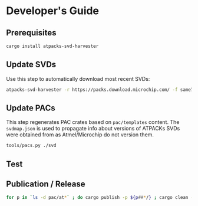# Developer's Guide

## Prerequisites
```sh
cargo install atpacks-svd-harvester
```

## Update SVDs
Use this step to automatically download most recent SVDs:
```sh
atpacks-svd-harvester -r https://packs.download.microchip.com/ -f same70,sams70,samv70,samv71 -d svd -m svdmap.json
```

## Update PACs
This step regenerates PAC crates based on `pac/templates` content. The `svdmap.json` is used to propagate info about versions of ATPACKs SVDs were obtained from as Atmel/Microchip do not version them.
```sh
tools/pacs.py ./svd
```

## Test
<!-- TODO: Describe how to test it with board examples -->

## Publication / Release
```sh
for p in `ls -d pac/at*` ; do cargo publish -p ${p##*/} ; cargo clean -p ${p##*/} ; done
```
